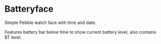 # Batteryface
Simple Pebble watch face with time and date.

Features battery bar below time to show current battery level, also contains BT level.



